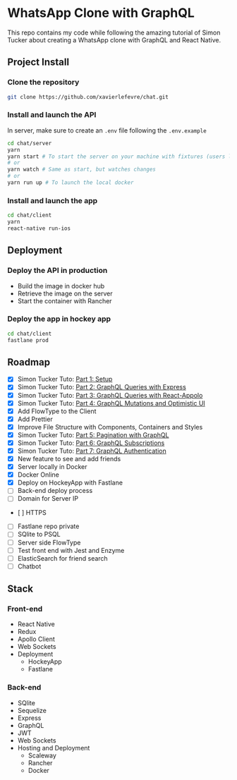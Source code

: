 # WhatsApp Clone with GraphQL

This repo contains my code while following the amazing tutorial of Simon Tucker about creating a WhatsApp clone with GraphQL and React Native.

## Project Install

### Clone the repository
```bash
git clone https://github.com/xavierlefevre/chat.git
```

### Install and launch the API
In server, make sure to create an `.env` file following the `.env.example`

```bash
cd chat/server
yarn
yarn start # To start the server on your machine with fixtures (users logged in terminal)
# or
yarn watch # Same as start, but watches changes
# or
yarn run up # To launch the local docker
```

### Install and launch the app
```bash
cd chat/client
yarn
react-native run-ios
```

## Deployment

### Deploy the API in production
- Build the image in docker hub
- Retrieve the image on the server
- Start the container with Rancher

### Deploy the app in hockey app
```bash
cd chat/client
fastlane prod
```

## Roadmap

- [x] Simon Tucker Tuto: [Part 1: Setup](https://medium.com/@simontucker/building-chatty-a-whatsapp-clone-with-react-native-and-apollo-part-1-setup-68a02f7e11)
- [x] Simon Tucker Tuto: [Part 2: GraphQL Queries with Express](https://medium.com/@simontucker/building-chatty-part-2-graphql-queries-with-express-6dce83b39479)
- [x] Simon Tucker Tuto: [Part 3: GraphQL Queries with React-Appolo](https://medium.com/@simontucker/building-chatty-part-3-graphql-queries-with-react-apollo-e7e02c6dadc2)
- [x] Simon Tucker Tuto: [Part 4: GraphQL Mutations and Optimistic UI](https://medium.com/@simontucker/building-chatty-part-4-graphql-mutations-optimistic-ui-8dee7778a170)
- [x] Add FlowType to the Client
- [x] Add Prettier
- [x] Improve File Structure with Components, Containers and Styles
- [x] Simon Tucker Tuto: [Part 5: Pagination with GraphQL](https://medium.com/@simontucker/building-chatty-part-5-pagination-with-graphql-23a25fc9f0bf)
- [x] Simon Tucker Tuto: [Part 6: GraphQL Subscriptions](https://medium.com/@simontucker/building-chatty-part-6-graphql-subscriptions-b54df7d63e27)
- [x] Simon Tucker Tuto: [Part 7: GraphQL Authentication](https://medium.com/@simontucker/building-chatty-part-7-authentication-in-graphql-cd37770e5ab3)
- [x] New feature to see and add friends
- [x] Server locally in Docker
- [x] Docker Online
- [x] Deploy on HockeyApp with Fastlane
- [ ] Back-end deploy process
- [ ] Domain for Server IP
- [ ] HTTPS
- [ ] Fastlane repo private
- [ ] SQlite to PSQL
- [ ] Server side FlowType
- [ ] Test front end with Jest and Enzyme
- [ ] ElasticSearch for friend search
- [ ] Chatbot

## Stack

### Front-end
- React Native
- Redux
- Apollo Client
- Web Sockets
- Deployment
  - HockeyApp
  - Fastlane

### Back-end
- SQlite
- Sequelize
- Express
- GraphQL
- JWT
- Web Sockets
- Hosting and Deployment
  - Scaleway
  - Rancher
  - Docker
